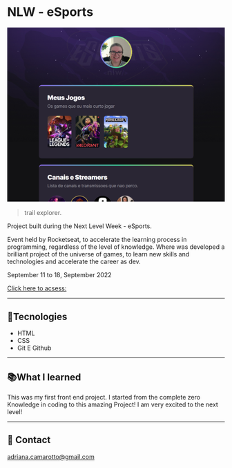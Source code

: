 # NLW - eSports

![preview](./.github/preview.png)
> trail explorer.

Project built during the Next Level Week - eSports.

Event held by Rocketseat, to accelerate the learning process in programming, regardless of the level of knowledge. Where was developed a brilliant project of the universe of games, to learn new skills and technologies and accelerate the career as dev.

September 11 to 18, September 2022 



[Click here to acsess:](https://adriana-camarotto.github.io/NLW-sports-explorer/)

---

## 🚀Tecnologies

- HTML
- CSS
- Git E Github

---

## 📚What I learned
 
This was my first front end project. I started from the complete zero Knowledge in coding to this amazing Project! I am very excited to the next level!

---

## 📧 Contact

adriana.camarotto@gmail.com
